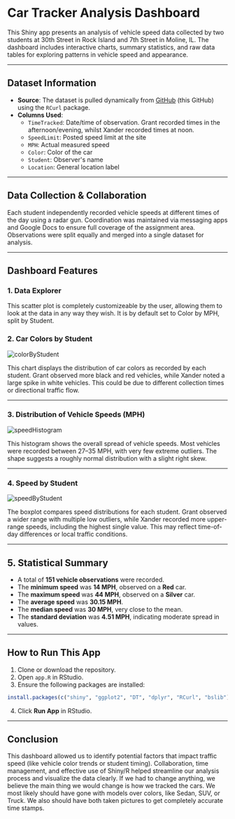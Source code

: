 # Car Tracker Analysis Dashboard

This Shiny app presents an analysis of vehicle speed data collected by two students at 30th Street in Rock Island and 7th Street in Moline, IL. The dashboard includes interactive charts, summary statistics, and raw data tables for exploring patterns in vehicle speed and appearance.

---

## Dataset Information

- **Source**: The dataset is pulled dynamically from [GitHub](https://github.com/1R0NCL4D-B4ST10N/DATA332/tree/main/carTracker) (this GitHub) using the `RCurl` package.
- **Columns Used**:
  - `TimeTracked`: Date/time of observation. Grant recorded times in the afternoon/evening, whilst Xander recorded times at noon.
  - `SpeedLimit`: Posted speed limit at the site
  - `MPH`: Actual measured speed
  - `Color`: Color of the car
  - `Student`: Observer's name
  - `Location`: General location label

---

## Data Collection & Collaboration

Each student independently recorded vehicle speeds at different times of the day using a radar gun. Coordination was maintained via messaging apps and Google Docs to ensure full coverage of the assignment area. Observations were split equally and merged into a single dataset for analysis.

---

## Dashboard Features

### 1. Data Explorer

This scatter plot is completely customizeable by the user, allowing them to look at the data in any way they wish. It is by default set to Color by MPH, split by Student.

### 2. Car Colors by Student
![colorByStudent](https://github.com/user-attachments/assets/a3809f57-43ac-4d50-909a-1785884bc4dc)

This chart displays the distribution of car colors as recorded by each student. Grant observed more black and red vehicles, while Xander noted a large spike in white vehicles. This could be due to different collection times or directional traffic flow.

---

### 3. Distribution of Vehicle Speeds (MPH)
![speedHistogram](https://github.com/user-attachments/assets/1585b7af-a9ca-46b3-b4f9-ab551a72a90f)

This histogram shows the overall spread of vehicle speeds. Most vehicles were recorded between 27–35 MPH, with very few extreme outliers. The shape suggests a roughly normal distribution with a slight right skew.

---

### 4. Speed by Student
![speedByStudent](https://github.com/user-attachments/assets/db0e116e-4eb3-47ad-b3a2-dc3a8b8752f4)


The boxplot compares speed distributions for each student. Grant observed a wider range with multiple low outliers, while Xander recorded more upper-range speeds, including the highest single value. This may reflect time-of-day differences or local traffic conditions.

---

## 5. Statistical Summary

- A total of **151 vehicle observations** were recorded.
- The **minimum speed** was **14 MPH**, observed on a **Red** car.
- The **maximum speed** was **44 MPH**, observed on a **Silver** car.
- The **average speed** was **30.15 MPH**.
- The **median speed** was **30 MPH**, very close to the mean.
- The **standard deviation** was **4.51 MPH**, indicating moderate spread in values.

---

## How to Run This App

1. Clone or download the repository.
2. Open `app.R` in RStudio.
3. Ensure the following packages are installed:

```r
install.packages(c("shiny", "ggplot2", "DT", "dplyr", "RCurl", "bslib"))
```

4. Click **Run App** in RStudio.

---

## Conclusion

This dashboard allowed us to identify potential factors that impact traffic speed (like vehicle color trends or student timing). Collaboration, time management, and effective use of Shiny/R helped streamline our analysis process and visualize the data clearly.
If we had to change anything, we believe the main thing we would change is how we tracked the cars. We most likely should have gone with models over colors, like Sedan, SUV, or Truck. We also should have both taken pictures to get completely accurate time stamps.
